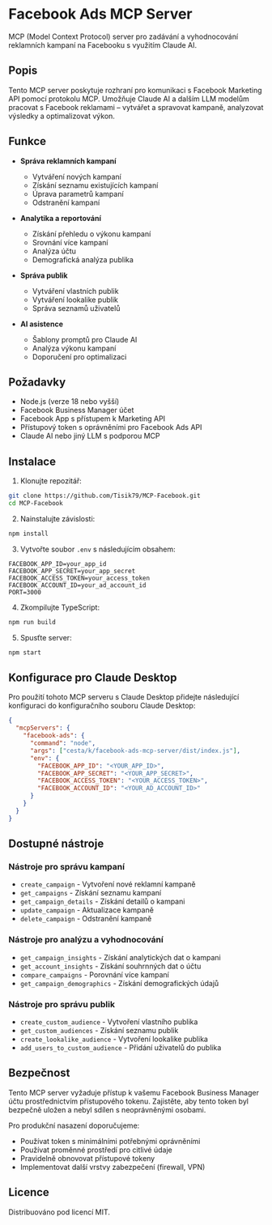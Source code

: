 # Facebook Ads MCP Server

MCP (Model Context Protocol) server pro zadávání a vyhodnocování reklamních kampaní na Facebooku s využitím Claude AI.

## Popis

Tento MCP server poskytuje rozhraní pro komunikaci s Facebook Marketing API pomocí protokolu MCP. Umožňuje Claude AI a dalším LLM modelům pracovat s Facebook reklamami – vytvářet a spravovat kampaně, analyzovat výsledky a optimalizovat výkon.

## Funkce

- **Správa reklamních kampaní**
  - Vytváření nových kampaní
  - Získání seznamu existujících kampaní
  - Úprava parametrů kampaní
  - Odstranění kampaní

- **Analytika a reportování**
  - Získání přehledu o výkonu kampaní
  - Srovnání více kampaní
  - Analýza účtu
  - Demografická analýza publika

- **Správa publik**
  - Vytváření vlastních publik
  - Vytváření lookalike publik
  - Správa seznamů uživatelů

- **AI asistence**
  - Šablony promptů pro Claude AI
  - Analýza výkonu kampaní
  - Doporučení pro optimalizaci

## Požadavky

- Node.js (verze 18 nebo vyšší)
- Facebook Business Manager účet
- Facebook App s přístupem k Marketing API
- Přístupový token s oprávněními pro Facebook Ads API
- Claude AI nebo jiný LLM s podporou MCP

## Instalace

1. Klonujte repozitář:
```bash
git clone https://github.com/Tisik79/MCP-Facebook.git
cd MCP-Facebook
```

2. Nainstalujte závislosti:
```bash
npm install
```

3. Vytvořte soubor `.env` s následujícím obsahem:
```
FACEBOOK_APP_ID=your_app_id
FACEBOOK_APP_SECRET=your_app_secret
FACEBOOK_ACCESS_TOKEN=your_access_token
FACEBOOK_ACCOUNT_ID=your_ad_account_id
PORT=3000
```

4. Zkompilujte TypeScript:
```bash
npm run build
```

5. Spusťte server:
```bash
npm start
```

## Konfigurace pro Claude Desktop

Pro použití tohoto MCP serveru s Claude Desktop přidejte následující konfiguraci do konfiguračního souboru Claude Desktop:

```json
{
  "mcpServers": {
    "facebook-ads": {
      "command": "node",
      "args": ["cesta/k/facebook-ads-mcp-server/dist/index.js"],
      "env": {
        "FACEBOOK_APP_ID": "<YOUR_APP_ID>",
        "FACEBOOK_APP_SECRET": "<YOUR_APP_SECRET>",
        "FACEBOOK_ACCESS_TOKEN": "<YOUR_ACCESS_TOKEN>",
        "FACEBOOK_ACCOUNT_ID": "<YOUR_AD_ACCOUNT_ID>"
      }
    }
  }
}
```

## Dostupné nástroje

### Nástroje pro správu kampaní
- `create_campaign` - Vytvoření nové reklamní kampaně
- `get_campaigns` - Získání seznamu kampaní
- `get_campaign_details` - Získání detailů o kampani
- `update_campaign` - Aktualizace kampaně
- `delete_campaign` - Odstranění kampaně

### Nástroje pro analýzu a vyhodnocování
- `get_campaign_insights` - Získání analytických dat o kampani
- `get_account_insights` - Získání souhrnných dat o účtu
- `compare_campaigns` - Porovnání více kampaní
- `get_campaign_demographics` - Získání demografických údajů

### Nástroje pro správu publik
- `create_custom_audience` - Vytvoření vlastního publika
- `get_custom_audiences` - Získání seznamu publik
- `create_lookalike_audience` - Vytvoření lookalike publika
- `add_users_to_custom_audience` - Přidání uživatelů do publika

## Bezpečnost

Tento MCP server vyžaduje přístup k vašemu Facebook Business Manager účtu prostřednictvím přístupového tokenu. Zajistěte, aby tento token byl bezpečně uložen a nebyl sdílen s neoprávněnými osobami.

Pro produkční nasazení doporučujeme:
- Používat token s minimálními potřebnými oprávněními
- Používat proměnné prostředí pro citlivé údaje
- Pravidelně obnovovat přístupové tokeny
- Implementovat další vrstvy zabezpečení (firewall, VPN)

## Licence

Distribuováno pod licencí MIT.

